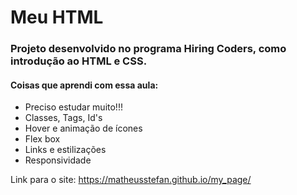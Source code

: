 # Meu HTML

### Projeto desenvolvido no programa Hiring Coders, como introdução ao HTML e CSS.

#### Coisas que aprendi com essa aula: 
- Preciso estudar muito!!!
- Classes, Tags, Id's
- Hover e animação de ícones
- Flex box
- Links e estilizações
- Responsividade

Link para o site: https://matheusstefan.github.io/my_page/
